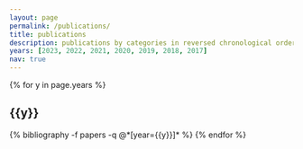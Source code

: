 ```yaml
---
layout: page
permalink: /publications/
title: publications
description: publications by categories in reversed chronological order. generated by jekyll-scholar.
years: [2023, 2022, 2021, 2020, 2019, 2018, 2017]
nav: true
---
```


<div class="publications">

{% for y in page.years %}
  <h2 class="year">{{y}}</h2>
  {% bibliography -f papers -q @*[year={{y}}]* %}
{% endfor %}

</div>

